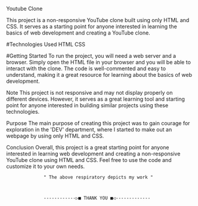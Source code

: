Youtube Clone

This project is a non-responsive YouTube clone built using only HTML and CSS. It serves as a starting point for anyone interested in learning the basics of web development and creating a YouTube clone.

#Technologies Used
HTML
CSS

#Getting Started
To run the project, you will need a web server and a browser. Simply open the HTML file in your browser and you will be able to interact with the clone. The code is well-commented and easy to understand, making it a great resource for learning about the basics of web development.

Note
This project is not responsive and may not display properly on different devices. However, it serves as a great learning tool and starting point for anyone interested in building similar projects using these technologies.

Purpose
The main purpose of creating this project was to gain courage for exploration in the 'DEV' department, where I started to make out an webpage by using only HTML and CSS.

Conclusion
Overall, this project is a great starting point for anyone interested in learning web development and creating a non-responsive YouTube clone using HTML and CSS. Feel free to use the code and customize it to your own needs.






                  " The above respiratory depicts my work "
                  
                  
                  
                  ------------▷■ THANK YOU ■◁-------------
